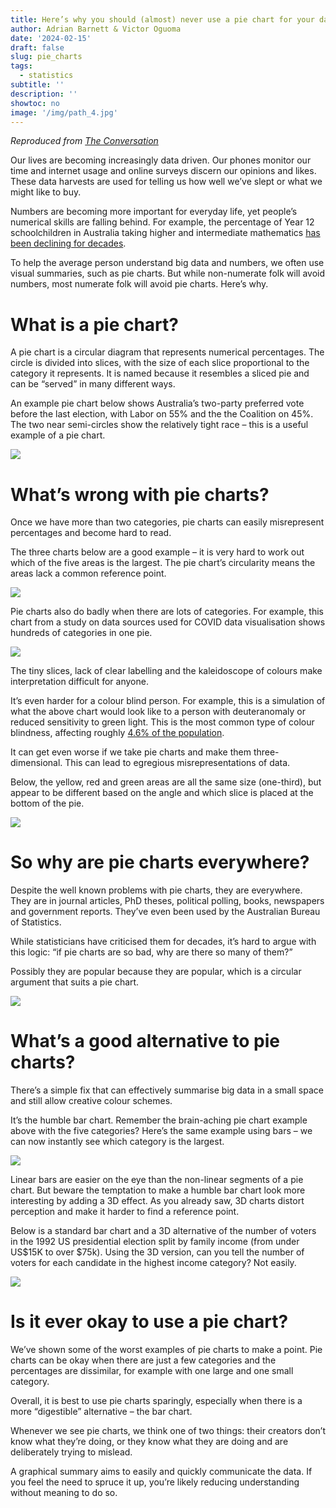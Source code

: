 ```yaml
---
title: Here’s why you should (almost) never use a pie chart for your data
author: Adrian Barnett & Victor Oguoma
date: '2024-02-15'
draft: false
slug: pie_charts
tags:
  - statistics
subtitle: ''
description: ''
showtoc: no
image: '/img/path_4.jpg'
---
```


*Reproduced from [The Conversation](https://theconversation.com/heres-why-you-should-almost-never-use-a-pie-chart-for-your-data-214576)*

Our lives are becoming increasingly data driven. Our phones monitor our time and internet usage and online surveys discern our opinions and likes. These data harvests are used for telling us how well we’ve slept or what we might like to buy.

Numbers are becoming more important for everyday life, yet people’s numerical skills are falling behind. For example, the percentage of Year 12 schoolchildren in Australia taking higher and intermediate mathematics [has been declining for decades](https://amsi.org.au/?publications=year-12-participation-in-calculus-based-mathematics-subjects-takes-a-dive-2).

To help the average person understand big data and numbers, we often use visual summaries, such as pie charts. But while non-numerate folk will avoid numbers, most numerate folk will avoid pie charts. Here’s why.

# What is a pie chart?

A pie chart is a circular diagram that represents numerical percentages. The circle is divided into slices, with the size of each slice proportional to the category it represents. It is named because it resembles a sliced pie and can be “served” in many different ways.

An example pie chart below shows Australia’s two-party preferred vote before the last election, with Labor on 55% and the the Coalition on 45%. The two near semi-circles show the relatively tight race – this is a useful example of a pie chart.

![](/img/pie_polls2.jpg) 

# What’s wrong with pie charts?

Once we have more than two categories, pie charts can easily misrepresent percentages and become hard to read.

The three charts below are a good example – it is very hard to work out which of the five areas is the largest. The pie chart’s circularity means the areas lack a common reference point.

![](/img/1280px-Piecharts_half.png) 

Pie charts also do badly when there are lots of categories. For example, this chart from a study on data sources used for COVID data visualisation shows hundreds of categories in one pie.

![](/img/informatics-07-00035-g005.png) 

The tiny slices, lack of clear labelling and the kaleidoscope of colours make interpretation difficult for anyone.

It’s even harder for a colour blind person. For example, this is a simulation of what the above chart would look like to a person with deuteranomaly or reduced sensitivity to green light. This is the most common type of colour blindness, affecting roughly [4.6% of the population](https://wearecolorblind.com/articles/a-quick-introduction-to-color-blindness/).

It can get even worse if we take pie charts and make them three-dimensional. This can lead to egregious misrepresentations of data.

Below, the yellow, red and green areas are all the same size (one-third), but appear to be different based on the angle and which slice is placed at the bottom of the pie.

![](/img/three_areas.png) 

# So why are pie charts everywhere?

Despite the well known problems with pie charts, they are everywhere. They are in journal articles, PhD theses, political polling, books, newspapers and government reports. They’ve even been used by the Australian Bureau of Statistics.

While statisticians have criticised them for decades, it’s hard to argue with this logic: “if pie charts are so bad, why are there so many of them?”

Possibly they are popular because they are popular, which is a circular argument that suits a pie chart.

![](/img/collage.png)
# What’s a good alternative to pie charts?

There’s a simple fix that can effectively summarise big data in a small space and still allow creative colour schemes.


It’s the humble bar chart. Remember the brain-aching pie chart example above with the five categories? Here’s the same example using bars – we can now instantly see which category is the largest.


![](/img/1280px-Piecharts.png) 

Linear bars are easier on the eye than the non-linear segments of a pie chart. But beware the temptation to make a humble bar chart look more interesting by adding a 3D effect. As you already saw, 3D charts distort perception and make it harder to find a reference point.

Below is a standard bar chart and a 3D alternative of the number of voters in the 1992 US presidential election split by family income (from under US$15K to over $75k). Using the 3D version, can you tell the number of voters for each candidate in the highest income category? Not easily.

![](/img/3d_bars.png)

# Is it ever okay to use a pie chart?

We’ve shown some of the worst examples of pie charts to make a point. Pie charts can be okay when there are just a few categories and the percentages are dissimilar, for example with one large and one small category.

Overall, it is best to use pie charts sparingly, especially when there is a more “digestible” alternative – the bar chart.

Whenever we see pie charts, we think one of two things: their creators don’t know what they’re doing, or they know what they are doing and are deliberately trying to mislead.

A graphical summary aims to easily and quickly communicate the data. If you feel the need to spruce it up, you’re likely reducing understanding without meaning to do so.




